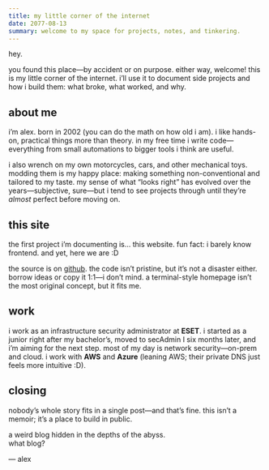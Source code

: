 ```yaml
---
title: my little corner of the internet
date: 2077-08-13
summary: welcome to my space for projects, notes, and tinkering.
---
```


hey.

you found this place—by accident or on purpose. either way, welcome! this is my little corner of the internet. i’ll use it to document side projects and how i build them: what broke, what worked, and why.

## about me

i’m alex. born in 2002 (you can do the math on how old i am). i like hands-on, practical things more than theory. in my free time i write code—everything from small automations to bigger tools i think are useful.

i also wrench on my own motorcycles, cars, and other mechanical toys. modding them is my happy place: making something non-conventional and tailored to my taste. my sense of what “looks right” has evolved over the years—subjective, sure—but i tend to see projects through until they’re *almost* perfect before moving on.

## this site

the first project i’m documenting is… this website. fun fact: i barely know frontend. and yet, here we are :D

the source is on [github](https://github.com/xdsai/persephone). the code isn’t pristine, but it’s not a disaster either. borrow ideas or copy it 1:1—i don’t mind. a terminal-style homepage isn’t the most original concept, but it fits me.

## work

i work as an infrastructure security administrator at **ESET**. i started as a junior right after my bachelor’s, moved to secAdmin I six months later, and i’m aiming for the next step. most of my day is network security—on-prem and cloud. i work with **AWS** and **Azure** (leaning AWS; their private DNS just feels more intuitive :D).

## closing

nobody’s whole story fits in a single post—and that’s fine. this isn’t a memoir; it’s a place to build in public.

a weird blog hidden in the depths of the abyss.  
what blog?

— alex